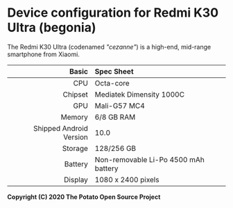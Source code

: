 Device configuration for Redmi K30 Ultra (begonia)
===================================================


The Redmi K30 Ultra (codenamed _"cezanne"_) is a high-end, mid-range smartphone from Xiaomi.

| Basic                   | Spec Sheet                                                                                                                     |
| -----------------------:|:------------------------------------------------------------------------------------------------------------------------------ |
| CPU                     | Octa-core                                                                                                                      |
| Chipset                 | Mediatek Dimensity 1000C                                                                                                            |
| GPU                     | Mali-G57 MC4                                                                                                                   |
| Memory                  | 6/8 GB RAM                                                                                                                     |
| Shipped Android Version | 10.0                                                                                                                            |
| Storage                 | 128/256 GB                                                                                                                  |
| Battery                 | Non-removable Li-Po 4500 mAh battery                                                                                           |
| Display                 | 1080 x 2400 pixels                                                                            |



**Copyright (C) 2020 The Potato Open Source Project**
